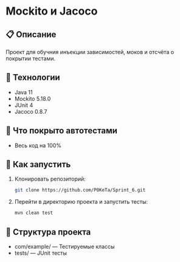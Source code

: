 # Mockito и Jacoco

## 📋 Описание
Проект для обучния инъекции зависимостей, моков и отсчёта о покрытии тестами.

## 🔧 Технологии
- Java 11
- Mockito 5.18.0
- JUnit 4
- Jacoco 0.8.7

## 🧪 Что покрыто автотестами
- Весь код на 100%

## 🚀 Как запустить
1. Клонировать репозиторий:
   ```bash
   git clone https://github.com/P0KeTa/Sprint_6.git
2. Перейти в директорию проекта и запустить тесты:
   ```bash
   mvn clean test

## 📂 Структура проекта
- com/example/ — Тестируемые классы
- tests/ — JUnit тесты

